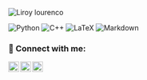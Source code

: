 ![Liroy lourenco](https://user-images.githubusercontent.com/65755533/130381963-054c30bf-f0a0-4650-9597-7acea789792f.png)


![Python](https://img.shields.io/badge/python-3670A0?style=for-the-badge&logo=python&logoColor=ffdd54)
![C++](https://img.shields.io/badge/c++-%2300599C.svg?style=for-the-badge&logo=c%2B%2B&logoColor=white)
![LaTeX](https://img.shields.io/badge/latex-%23008080.svg?style=for-the-badge&logo=latex&logoColor=white)
![Markdown](https://img.shields.io/badge/markdown-%23000000.svg?style=for-the-badge&logo=markdown&logoColor=white)

### 🤝 Connect with me:

<a href="https://www.linkedin.com/in/lourencoliroy"><img align="left" src="https://raw.githubusercontent.com/yushi1007/yushi1007/main/images/linkedin.svg" alt="Liroy Lourenco | LinkedIn" width="21px"/></a>
<a href="https://www.instagram.com/lourencoliroy"><img align="left" src="https://raw.githubusercontent.com/yushi1007/yushi1007/main/images/instagram.svg" alt="Liroy Lourenco | Instagram" width="21px"/></a>
<a href="https://twitter.com/lourencoliroy"><img align="left" src="https://external-content.duckduckgo.com/iu/?u=https%3A%2F%2Ftse2.mm.bing.net%2Fth%3Fid%3DOIP.PXTov9TveYX3Upu592UOygHaHa%26pid%3DApi&f=1" alt="Liroy Lourenco | Twitter" width="21px"/></a>
</br>






